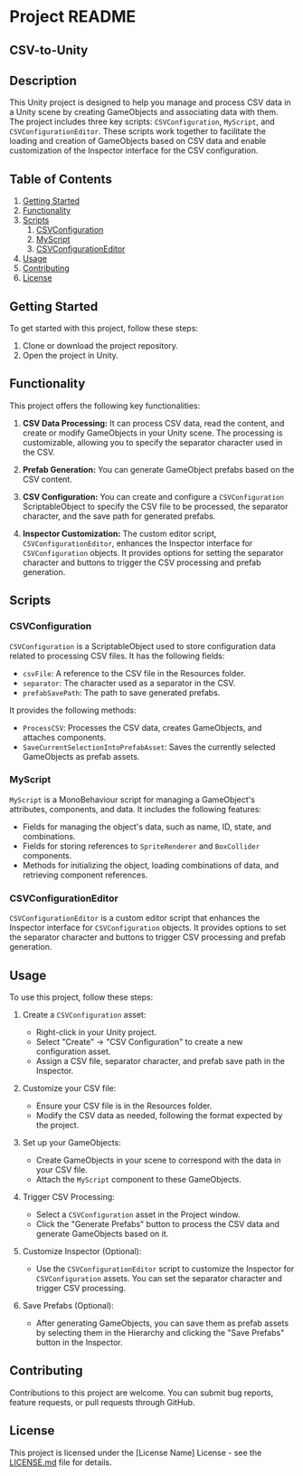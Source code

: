 # Project README

## CSV-to-Unity

## Description

This Unity project is designed to help you manage and process CSV data in a Unity scene by creating GameObjects and associating data with them. The project includes three key scripts: `CSVConfiguration`, `MyScript`, and `CSVConfigurationEditor`. These scripts work together to facilitate the loading and creation of GameObjects based on CSV data and enable customization of the Inspector interface for the CSV configuration.

## Table of Contents

1. [Getting Started](#getting-started)
2. [Functionality](#functionality)
3. [Scripts](#scripts)
   1. [CSVConfiguration](#csvconfiguration)
   2. [MyScript](#myscript)
   3. [CSVConfigurationEditor](#csvconfigurationeditor)
4. [Usage](#usage)
5. [Contributing](#contributing)
6. [License](#license)

## Getting Started

To get started with this project, follow these steps:

1. Clone or download the project repository.
2. Open the project in Unity.

## Functionality

This project offers the following key functionalities:

1. **CSV Data Processing:** It can process CSV data, read the content, and create or modify GameObjects in your Unity scene. The processing is customizable, allowing you to specify the separator character used in the CSV.

2. **Prefab Generation:** You can generate GameObject prefabs based on the CSV content.

3. **CSV Configuration:** You can create and configure a `CSVConfiguration` ScriptableObject to specify the CSV file to be processed, the separator character, and the save path for generated prefabs.

4. **Inspector Customization:** The custom editor script, `CSVConfigurationEditor`, enhances the Inspector interface for `CSVConfiguration` objects. It provides options for setting the separator character and buttons to trigger the CSV processing and prefab generation.

## Scripts

### CSVConfiguration

`CSVConfiguration` is a ScriptableObject used to store configuration data related to processing CSV files. It has the following fields:

- `csvFile`: A reference to the CSV file in the Resources folder.
- `separator`: The character used as a separator in the CSV.
- `prefabSavePath`: The path to save generated prefabs.

It provides the following methods:

- `ProcessCSV`: Processes the CSV data, creates GameObjects, and attaches components.
- `SaveCurrentSelectionIntoPrefabAsset`: Saves the currently selected GameObjects as prefab assets.

### MyScript

`MyScript` is a MonoBehaviour script for managing a GameObject's attributes, components, and data. It includes the following features:

- Fields for managing the object's data, such as name, ID, state, and combinations.
- Fields for storing references to `SpriteRenderer` and `BoxCollider` components.
- Methods for initializing the object, loading combinations of data, and retrieving component references.

### CSVConfigurationEditor

`CSVConfigurationEditor` is a custom editor script that enhances the Inspector interface for `CSVConfiguration` objects. It provides options to set the separator character and buttons to trigger CSV processing and prefab generation.

## Usage

To use this project, follow these steps:

1. Create a `CSVConfiguration` asset:
   - Right-click in your Unity project.
   - Select "Create" -> "CSV Configuration" to create a new configuration asset.
   - Assign a CSV file, separator character, and prefab save path in the Inspector.

2. Customize your CSV file:
   - Ensure your CSV file is in the Resources folder.
   - Modify the CSV data as needed, following the format expected by the project.

3. Set up your GameObjects:
   - Create GameObjects in your scene to correspond with the data in your CSV file.
   - Attach the `MyScript` component to these GameObjects.

4. Trigger CSV Processing:
   - Select a `CSVConfiguration` asset in the Project window.
   - Click the "Generate Prefabs" button to process the CSV data and generate GameObjects based on it.

5. Customize Inspector (Optional):
   - Use the `CSVConfigurationEditor` script to customize the Inspector for `CSVConfiguration` assets. You can set the separator character and trigger CSV processing.

6. Save Prefabs (Optional):
   - After generating GameObjects, you can save them as prefab assets by selecting them in the Hierarchy and clicking the "Save Prefabs" button in the Inspector.

## Contributing

Contributions to this project are welcome. You can submit bug reports, feature requests, or pull requests through GitHub.

## License

This project is licensed under the [License Name] License - see the [LICENSE.md](LICENSE.md) file for details.
